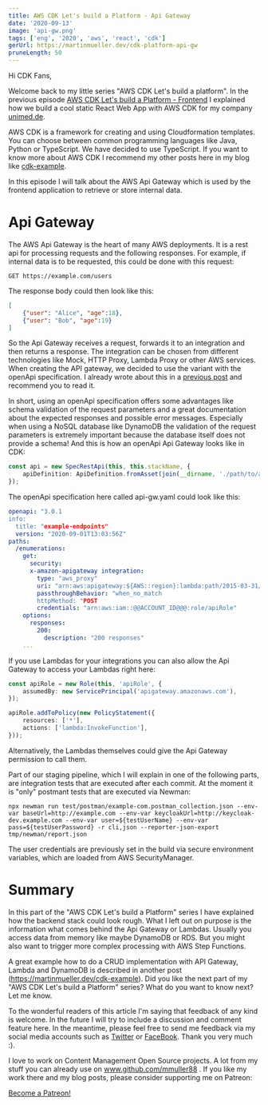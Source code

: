```yaml
---
title: AWS CDK Let's build a Platform - Api Gateway
date: '2020-09-13'
image: 'api-gw.png'
tags: ['eng', '2020', 'aws', 'react', 'cdk']
gerUrl: https://martinmueller.dev/cdk-platform-api-gw
pruneLength: 50
---
```


Hi CDK Fans,

Welcome back to my little series "AWS CDK Let's build a platform". In the previous episode [AWS CDK Let's build a Platform - Frontend](https://martinmueller.dev/cdk-platform-frontend) I explained how we build a cool static React Web App with AWS CDK for my company [unimed.de](https://unimed.de).

AWS CDK is a framework for creating and using Cloudformation templates. You can choose between common programming languages like Java, Python or TypeScript. We have decided to use TypeScript. If you want to know more about AWS CDK I recommend my other posts here in my blog like [cdk-example](https://martinmueller.dev/cdk-example).

In this episode I will talk about the AWS Api Gateway which is used by the frontend application to retrieve or store internal data.

# Api Gateway
The AWS Api Gateway is the heart of many AWS deployments. It is a rest api for processing requests and the following responses. For example, if internal data is to be requested, this could be done with this request:

```
GET https://example.com/users
```

The response body could then look like this:

```JSON
[
    {"user": "Alice", "age":18},
    {"user": "Bob", "age":19}
]
```

So the Api Gateway receives a request, forwards it to an integration and then returns a response. The integration can be chosen from different technologies like Mock, HTTP Proxy, Lambda Proxy or other AWS services. When creating the API gateway, we decided to use the variant with the openApi specification. I already wrote about this in a [previous post](https://martinmueller.dev/cdk-swagger) and recommend you to read it.

In short, using an openApi specification offers some advantages like schema validation of the request parameters and a great documentation about the expected responses and possible error messages. Especially when using a NoSQL database like DynamoDB the validation of the request parameters is extremely important because the database itself does not provide a schema! And this is how an openApi Api Gateway looks like in CDK:

```TypeScript
const api = new SpecRestApi(this, this.stackName, {
    apiDefinition: ApiDefinition.fromAsset(join(__dirname, './path/to/api-gw.yaml')),
});
```

The openApi specification here called api-gw.yaml could look like this:

```YAML
openapi: "3.0.1
info:
  title: "example-endpoints"
  version: "2020-09-01T13:03:56Z"
paths:
  /enumerations:
    get:
      security:
      x-amazon-apigateway integration:
        type: "aws_proxy"
        uri: "arn:aws:apigateway:${AWS::region}:lambda:path/2015-03-31/functions/arn:aws:lambda:${AWS::region}:${AWS::AccountId}:function:example/invocations"
        passthroughBehavior: "when_no_match
        httpMethod: "POST
        credentials: "arn:aws:iam::@@ACCOUNT_ID@@@:role/apiRole"
    options:
      responses:
        200:
          description: "200 responses"
    ...
```

If you use Lambdas for your integrations you can also allow the Api Gateway to access your Lambdas right here:

```TypeScript
const apiRole = new Role(this, 'apiRole', {
    assumedBy: new ServicePrincipal('apigateway.amazonaws.com'),
});

apiRole.addToPolicy(new PolicyStatement({
    resources: ['*'],
    actions: ['lambda:InvokeFunction'],
}));
```

Alternatively, the Lambdas themselves could give the Api Gateway permission to call them.

Part of our staging pipeline, which I will explain in one of the following parts, are integration tests that are executed after each commit. At the moment it is "only" postmant tests that are executed via Newman:

```
npx newman run test/postman/example-com.postman_collection.json --env-var baseUrl=http://example.com --env-var keycloakUrl=http://keycloak-dev.example.com --env-var user=${testUserName} --env-var pass=${testUserPassword} -r cli,json --reporter-json-export tmp/newman/report.json
```

The user credentials are previously set in the build via secure environment variables, which are loaded from AWS SecurityManager.

# Summary
In this part of the "AWS CDK Let's build a Platform" series I have explained how the backend stack could look rough. What I left out on purpose is the information what comes behind the Api Gateway or Lambdas. Usually you access data from memory like maybe DynamoDB or RDS. But you might also want to trigger more complex processing with AWS Step Functions.

A great example how to do a CRUD implementation with API Gateway, Lambda and DynamoDB is described in another post (https://martinmueller.dev/cdk-example). Did you like the next part of my "AWS CDK Let's build a Platform" series? What do you want to know next? Let me know.

To the wonderful readers of this article I'm saying that feedback of any kind is welcome. In the future I will try to include a discussion and comment feature here. In the meantime, please feel free to send me feedback via my social media accounts such as [Twitter](https://twitter.com/MartinMueller_) or [FaceBook](https://www.facebook.com/martin.muller.10485). Thank you very much :).

I love to work on Content Management Open Source projects. A lot from my stuff you can already use on www.github.com/mmuller88 . If you like my work there and my blog posts, please consider supporting me on Patreon:

<a href="https://www.patreon.com/bePatron?u=29010217" data-patreon-widget-type="become-patron-button">Become a Patreon!</a><script async src="https://c6.patreon.com/becomePatronButton.bundle.js"></script>